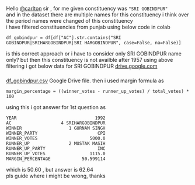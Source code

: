 Hello [@carlton](/u/carlton) sir , for me given constituency was `"SRI
GOBINDPUR"`  
and in the dataset there are multiple names for this constituency i think over
the period names were changed of this constituency  
i have filtered constituencies from punjab using below code in colab
    
    
    df_gobindpur = df[df["AC"].str.contains("SRI GOBINDPUR|SRIHARGOBINDPUR|SRI HARGOBINDPUR", case=False, na=False)]
    
is this correct approach or i have to consider only SRI GOBINDPUR name only?
but then this constituency is not availble after 1957
using above filtering i got below data for SRI GOBINDPUR
[drive.google.com](https://drive.google.com/file/d/1PHMvoD16Mqino-9SC8uaUtVU3bVuxkD7/view?usp=sharing)
[](https://drive.google.com/file/d/1PHMvoD16Mqino-9SC8uaUtVU3bVuxkD7/view?usp=sharing)
###
[df_gobindpur.csv](https://drive.google.com/file/d/1PHMvoD16Mqino-9SC8uaUtVU3bVuxkD7/view?usp=sharing)
Google Drive file.
then i used margin formula as
    
    
    margin_percentage = ((winner_votes - runner_up_votes) / total_votes) * 100
    
using this i got answer for 1st question as
    
    
    YEAR                              1992
    AC                   4 SRIHARGOBINDPUR
    WINNER                  1 GURNAM SINGH
    WINNER_PARTY                       CPI
    WINNER_VOTES                    5000.0
    RUNNER_UP               2 MUSTAK MASIH
    RUNNER_UP_PARTY                    INC
    RUNNER_UP_VOTES                 1115.0
    MARGIN_PERCENTAGE            50.599114
    
which is 50.60 , but answer is 62.64  
pls guide where i might be wrong, thanks